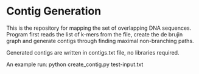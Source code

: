 # Contig Generation

This is the repository for mapping the set of overlapping DNA sequences. Program first reads the list of k-mers from the file, create the de brujin graph and generate contigs through finding maximal non-branching paths.

Generated contigs are written in contigs.txt file, no libraries required.

An example run: python create_contig.py test-input.txt
